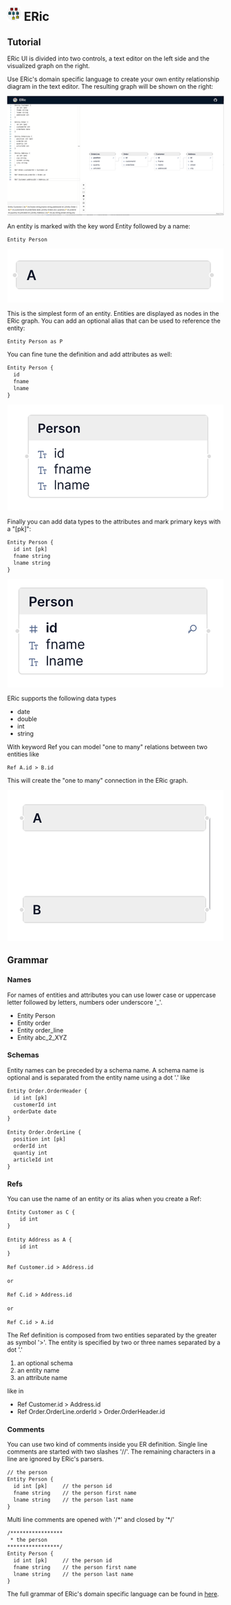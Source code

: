 # <img src="../src/logo.png" alt="logo" width="32"/> ERic	

## Tutorial

ERic UI is divided into two controls, a text editor on the left side and the visualized graph on the right.

Use ERic's domain specific language to create your own entity relationship diagram in the text editor. The resulting graph will be shown on the right:

![eric.png](../eric.png)


An entity is marked with the key word Entity followed by a name:

```
Entity Person
```

![Entity](Entity.png)

This is the simplest form of an entity. Entities are displayed as nodes in the ERic graph. You can add an optional alias that can be used to reference the entity:

```
Entity Person as P
```

You can fine tune the definition and add attributes as well:

```
Entity Person {
  id
  fname
  lname
}
```

![Entity Attributes](EntityAttributes.png)

Finally you can add data types to the attributes and mark primary keys with a "[pk]":

```
Entity Person {
  id int [pk]
  fname string
  lname string
}
```

![Entity Complete](EntityComplete.png)

ERic supports the following data types

- date
- double
- int
- string

With keyword Ref you can model "one to many" relations between two entities like

```
Ref A.id > B.id
```

This will create the "one to many" connection in the ERic graph.

![Ref](Ref.png)


## Grammar

### Names

For names of entities and attributes you can use lower case or uppercase letter followed by letters, numbers oder underscore '_'.

- Entity Person
- Entity order
- Entity order_line
- Entity abc_2_XYZ

### Schemas

Entity names can be preceded by a schema name. A schema name is optional and is separated from the entity name using a dot '.' like

```
Entity Order.OrderHeader {
  id int [pk]
  customerId int
  orderDate date
}

Entity Order.OrderLine {
  position int [pk]
  orderId int
  quantiy int
  articleId int
}
```

### Refs

You can use the name of an entity or its alias when you create a Ref:

```
Entity Customer as C {
	id int
}

Entity Address as A {
	id int
}

Ref Customer.id > Address.id

or

Ref C.id > Address.id

or

Ref C.id > A.id
```

The Ref definition is composed from two entities separated by the greater as symbol '>'. The entity is specified by two or three names separated by a dot '.'

1. an optional schema
1. an entity name
1. an attribute name

like in

- Ref Customer.id > Address.id
- Ref Order.OrderLine.orderId > Order.OrderHeader.id

### Comments

You can use two kind of comments inside you ER definition. Single line comments are started with two slashes '//'. The remaining characters in a line are ignored by ERic's parsers.

```
// the person
Entity Person {
  id int [pk]     // the person id
  fname string    // the person first name
  lname string    // the person last name
}
```

Multi line comments are opened with '/\*' and closed by '\*/'

```
/*****************
 * the person
*****************/
Entity Person {
  id int [pk]     // the person id
  fname string    // the person first name
  lname string    // the person last name
}
```

The full grammar of ERic's domain specific language can be found in [here](../src/Ohm.js).
